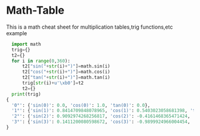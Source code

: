 # Math-Table
This is a math cheat sheet for multiplication tables,trig functions,etc
  example
       
       
```python
  import math
  trig={}
  t2={}
  for i in range(0,360):
      t2["sin("+str(i)+")"]=math.sin(i)
      t2["cos("+str(i)+")"]=math.cos(i)
      t2["tan("+str(i)+")"]=math.tan(i)
      trig[str(i)+u'\xb0']=t2
      t2={}
  print(trig)
{
  '0°': {'sin(0)': 0.0, 'cos(0)': 1.0, 'tan(0)': 0.0}, 
  '1°': {'sin(1)': 0.8414709848078965, 'cos(1)': 0.5403023058681398, 'tan(1)': 1.5574077246549023}, 
  '2°': {'sin(2)': 0.9092974268256817, 'cos(2)': -0.4161468365471424, 'tan(2)': -2.185039863261519}, 
  '3°': {'sin(3)': 0.1411200080598672, 'cos(3)': -0.9899924966004454, 'tan(3)': -0.1425465430742778}
}
  ```
          
